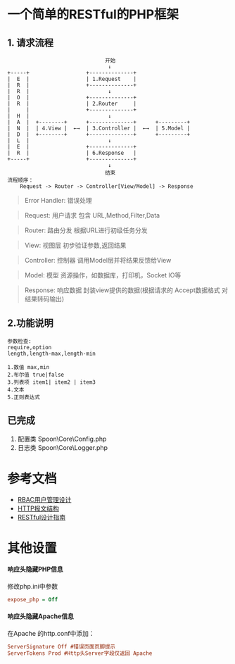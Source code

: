# 一个简单的RESTful的PHP框架

## 1. 请求流程
                                   开始
                                    ↓
    +-----+                  +--------------+
    |  E  |                  | 1.Request    |
    |  R  |                  +--------------+
    |  R  |                         ↓
    |  O  |                  +--------------+
    |  R  |                  | 2.Router     |
    |     |                  +--------------+
    |  H  |                         ↓
    |  A  |  +--------+      +--------------+      +---------+
    |  N  |  | 4.View |  ←→  | 3.Controller |  ←→  | 5.Model |
    |  D  |  +--------+      +--------------+      +---------+
    |  L  |                         ↓
    |  E  |                  +--------------+
    |  R  |                  | 6.Response   |
    +-----+                  +--------------+
                                    ↓
                                   结束
    流程顺序：
        Request -> Router -> Controller[View/Model] -> Response

> Error Handler: 错误处理

> Request: 用户请求 包含 URL,Method,Filter,Data

> Router: 路由分发 根据URL进行初级任务分发

> View: 视图层 初步验证参数,返回结果

> Controller: 控制器 调用Model层并将结果反馈给View

> Model: 模型 资源操作，如数据库，打印机，Socket IO等

> Response: 响应数据 封装view提供的数据(根据请求的 Accept数据格式 对结果转码输出)

## 2.功能说明
    参数检查:
    require,option
    length,length-max,length-min

    1.数值 max,min
    2.布尔值 true|false
    3.列表项 item1| item2 | item3
    4.文本
    5.正则表达式
    
## 已完成
1. 配置类 Spoon\Core\Config.php
2. 日志类 Spoon\Core\Logger.php

# 参考文档
* [RBAC用户管理设计](./docs/RBAC.md)
* [HTTP报文结构](./docs/HTTP.md)
* [RESTful设计指南](./docs/RESTful_design.md)

# 其他设置
#### 响应头隐藏PHP信息
修改php.ini中参数 
``` ini
expose_php = Off
```
#### 响应头隐藏Apache信息
在Apache 的http.conf中添加：
``` ini
ServerSignature Off #错误页面页脚提示
ServerTokens Prod #Http头Server字段仅返回 Apache
```